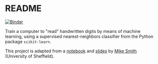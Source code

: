 README
======

[![Binder](https://mybinder.org/badge_logo.svg)](https://mybinder.org/v2/gh/DPHHSCodingClub/digits/HEAD?labpath=digit-classification.ipynb)

Train a computer to "read" handwritten digits by means of machine learning,
using a supervised nearest-neighbors classifier from the Python package
`scikit-learn`.

This project is adapted from a
[notebook](https://github.com/lionfish0/Classification_talk/blob/master/ipython/Classification.ipynb)
and [slides](https://lionfish0.github.io/Classification_talk/)
by [Mike Smith](https://github.com/lionfish0) (University of Sheffield).
